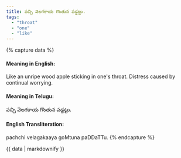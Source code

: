 ```yaml
---
title: పచ్చి వెలగకాయ గొంతున పడ్డట్టు.
tags:
  - "throat"
  - "one"
  - "like"
---
```


{% capture data %}
#### Meaning in English:
Like an unripe wood apple sticking in one's throat.
Distress caused by continual worrying.

#### Meaning in Telugu:
పచ్చి వెలగకాయ గొంతున పడ్డట్టు.

#### English Transliteration:
pachchi velagakaaya goMtuna paDDaTTu.
{% endcapture %}

<div class="notice">{{ data | markdownify }}</div>


